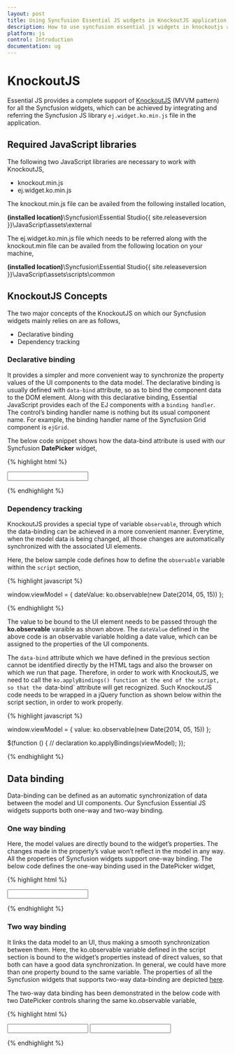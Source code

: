 ```yaml
---
layout: post
title: Using Syncfusion Essential JS widgets in KnockoutJS application
description: How to use syncfusion essential js widgets in knockoutjs application
platform: js
control: Introduction
documentation: ug
---
```


# KnockoutJS

Essential JS provides a complete support of [KnockoutJS](http://knockoutjs.com/documentation/introduction.html) (MVVM pattern) for all the Syncfusion widgets, which can be achieved by integrating and referring the Syncfusion JS library `ej.widget.ko.min.js` file in the application.

## Required JavaScript libraries

The following two JavaScript libraries are necessary to work with KnockoutJS,

* knockout.min.js
* ej.widget.ko.min.js

The knockout.min.js file can be availed from the following installed location,

<b>(installed location)</b>\Syncfusion\Essential Studio\{{ site.releaseversion }}\JavaScript\assets\external

The ej.widget.ko.min.js file which needs to be referred along with the knockout.min file can be availed from the following location on your machine,

<b>(installed location)</b>\Syncfusion\Essential Studio\{{ site.releaseversion }}\JavaScript\assets\scripts\common

## KnockoutJS Concepts

The two major concepts of the KnockoutJS on which our Syncfusion widgets mainly relies on are as follows,

* Declarative binding
* Dependency tracking

### Declarative binding

It provides a simpler and more convenient way to synchronize the property values of the UI components to the data model. The declarative binding is usually defined with `data-bind` attribute, so as to bind the component data to the DOM element. Along with this declarative binding, Essential JavaScript provides each of the EJ components with a `binding handler`. The control’s binding handler name is nothing but its usual component name. For example, the binding handler name of the Syncfusion Grid component is `ejGrid`.

The below code snippet shows how the data-bind attribute is used with our Syncfusion **DatePicker** widget,

{% highlight html %}


<input id="datepick2" data-bind="ejDatePicker: { value: '01/01/2015', enableStrictMode: true }"/> 


{% endhighlight %}

### Dependency tracking

KnockoutJS provides a special type of variable `observable`, through which the data-binding can be achieved in a more convenient manner. Everytime, when the model data is being changed, all those changes are automatically synchronized with the associated UI elements. 

Here, the below sample code defines how to define the `observable` variable within the `script` section,

{% highlight javascript %}

window.viewModel = {
   dateValue: ko.observable(new Date(2014, 05, 15))
};

{% endhighlight %}

The value to be bound to the UI element needs to be passed through the **ko.observable** varaible as shown above. The `dateValue` defined in the above code is an observable variable holding a date value, which can be assigned to the properties of the UI components.

The `data-bind` attribute which we have defined in the previous section cannot be identified directly by the HTML tags and also the browser on which we run that page.  Therefore, in order to work with KnockoutJS, we need to call the `ko.applyBindings() function at the end of the script, so that the `data-bind` attribute will get recognized. Such KnockoutJS code needs to be wrapped in a jQuery function as shown below within the script section, in order to work properly.

{% highlight javascript %}

window.viewModel = {
    value: ko.observable(new Date(2014, 05, 15))
};
            
$(function () {
    // declaration
    ko.applyBindings(viewModel);
});                        

{% endhighlight %}

## Data binding

Data-binding can be defined as an automatic synchronization of data between the model and UI components. Our Syncfusion Essential JS widgets supports both one-way and two-way binding.

### One way binding

Here, the model values are directly bound to the widget’s properties. The changes made in the property’s value won’t reflect in the model in any way. All the properties of Syncfusion widgets support one-way binding. The below code defines the one-way binding used in the DatePicker widget,

{% highlight html %}

<input id="myDatePicker1" data-bind="ejDatePicker: { value: '01/01/2015', enableStrictMode: true }"/>


{% endhighlight %}

### Two way binding

It links the data model to an UI, thus making a smooth synchronization between them. Here, the ko.observable variable defined in the script section is bound to the widget’s properties instead of direct values, so that both can have a good data synchronization. In general, we could have more than one property bound to the same variable. The properties of all the Syncfusion widgets that supports two-way data-binding are depicted [here](/js/angularjs#two-way-binding-properties). 

The two-way data binding has been demonstrated in the below code with two DatePicker controls sharing the same ko.observable variable,

{% highlight html %}

<html xmlns="http://www.w3.org/1999/xhtml">
  <head>
    <title>Essential Studio for JavaScript : DatePicker - Knockout</title>
    <!-- SCRIPT & CSS REFERENCE SECTION -->
  </head>
  <body>
    <input id="mydatepicker1" data-bind="ejDatePicker: { value: dateValue, enableStrictMode: true }"/>
    <input id="mydatepicker2" data-bind="ejDatePicker: { value: dateValue, enableStrictMode: true }"/>
    <script type="text/javascript">
            window.viewModel = {
            dateValue: ko.observable(new Date(2014, 05, 15))
            };
            $(function () {
                // declaration
                ko.applyBindings(viewModel);
            });                        
    </script>
  </body>
</html>

{% endhighlight %}